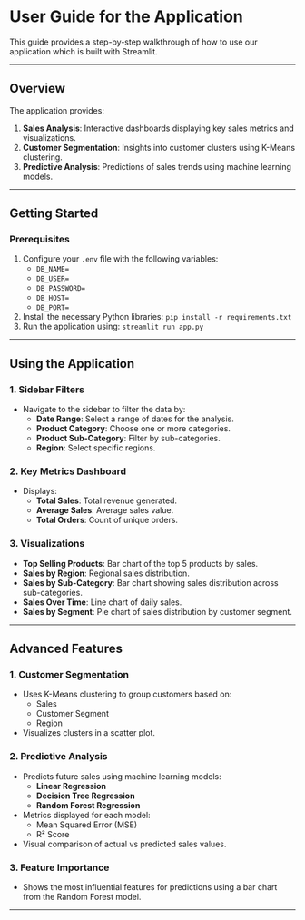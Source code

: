 # User Guide for the Application

This guide provides a step-by-step walkthrough of how to use our application which is built with Streamlit.

---

## Overview
The application provides:
1. **Sales Analysis**: Interactive dashboards displaying key sales metrics and visualizations.
2. **Customer Segmentation**: Insights into customer clusters using K-Means clustering.
3. **Predictive Analysis**: Predictions of sales trends using machine learning models.

---

## Getting Started

### Prerequisites
1. Configure your `.env` file with the following variables:
   - `DB_NAME=`
   - `DB_USER=`
   - `DB_PASSWORD=`
   - `DB_HOST=`
   - `DB_PORT=`
2. Install the necessary Python libraries:
   `pip install -r requirements.txt`
3. Run the application using:
   `streamlit run app.py`

---

## Using the Application

### 1. **Sidebar Filters**
   - Navigate to the sidebar to filter the data by:
     - **Date Range**: Select a range of dates for the analysis.
     - **Product Category**: Choose one or more categories.
     - **Product Sub-Category**: Filter by sub-categories.
     - **Region**: Select specific regions.

### 2. **Key Metrics Dashboard**
   - Displays:
     - **Total Sales**: Total revenue generated.
     - **Average Sales**: Average sales value.
     - **Total Orders**: Count of unique orders.

### 3. **Visualizations**
   - **Top Selling Products**: Bar chart of the top 5 products by sales.
   - **Sales by Region**: Regional sales distribution.
   - **Sales by Sub-Category**: Bar chart showing sales distribution across sub-categories.
   - **Sales Over Time**: Line chart of daily sales.
   - **Sales by Segment**: Pie chart of sales distribution by customer segment.

---

## Advanced Features

### 1. **Customer Segmentation**
   - Uses K-Means clustering to group customers based on:
     - Sales
     - Customer Segment
     - Region
   - Visualizes clusters in a scatter plot.

### 2. **Predictive Analysis**
   - Predicts future sales using machine learning models:
     - **Linear Regression**
     - **Decision Tree Regression**
     - **Random Forest Regression**
   - Metrics displayed for each model:
     - Mean Squared Error (MSE)
     - R² Score
   - Visual comparison of actual vs predicted sales values.

### 3. **Feature Importance**
   - Shows the most influential features for predictions using a bar chart from the Random Forest model.

---
